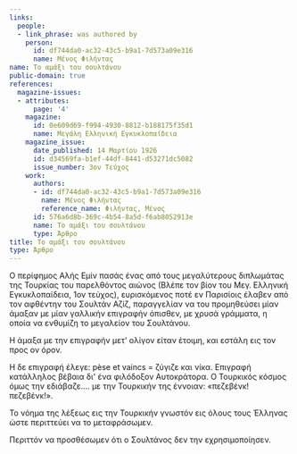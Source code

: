 ```yaml
---
links:
  people:
  - link_phrase: was authored by
    person:
      id: df744da0-ac32-43c5-b9a1-7d573a09e316
      name: Μένος Φιλήντας
name: Το αμάξι του σουλτάνου
public-domain: true
references:
  magazine-issues:
  - attributes:
      page: '4'
    magazine:
      id: 0e609d69-f994-4930-8812-b188175f35d1
      name: Μεγάλη Ελληνική Εγκυκλοπαίδεια
    magazine_issue:
      date_published: 14 Μαρτίου 1926
      id: d34569fa-b1ef-44df-8441-d53271dc5082
      issue_number: 3ον Τεύχος
    work:
      authors:
      - id: df744da0-ac32-43c5-b9a1-7d573a09e316
        name: Μένος Φιλήντας
        reference_name: Φιλήντας, Μένος
      id: 576a6d8b-369c-4b54-8a5d-f6ab8052913e
      name: Το αμάξι του σουλτάνου
      type: Άρθρο
title: Το αμάξι του σουλτάνου
type: Άρθρο
---
```


<main class="content" itemprop="text">
<p>Ο περίφημος Αλής Εμίν πασάς ένας από τους μεγαλύτερους διπλωμάτας της Τουρκίας του παρελθόντος αιώνος (Βλέπε τον βίον
του Μεγ. Ελληνική Εγκυκλοπαίδεια, 1ον τεύχος), ευρισκόμενος ποτέ εν Παρισίοις έλαβεν από τον αφθέντην του Σουλτάν Αζίζ,
παραγγελίαν να του προμηθεύσει μίαν άμαξαν με μίαν γαλλικήν επιγραφήν όπισθεν, με χρυσά γράμματα, η οποία να ενθυμίζη το
μεγαλείον του Σουλτάνου.</p>

<p>Η άμαξα με την επιγραφήν μετ' ολίγον είταν έτοιμη, και εστάλη εις τον προς ον όρον.</p>

<p>Η δε επιγραφή έλεγε: pèse et vaincs = ζύγιζε και νίκα. Επιγραφή κατάλληλος βέβαια δι' ένα φιλόδοξον Αυτοκράτορα. Ο
Τουρκικός κόσμος όμως την εδιάβαζε.... με την Τουρκικήν της έννοιαν: «πεζεβένκ! πεζεβένκ!».</p>

<p>Το νόημα της λέξεως εις την Τουρκικήν γνωστόν εις όλους τους Έλληνας ώστε περιττεύει να το μεταφράσωμεν.</p>

<p>Περιττόν να προσθέσωμεν ότι ο Σουλτάνος δεν την εχρησιμοποίησεν.</p>
</main>
